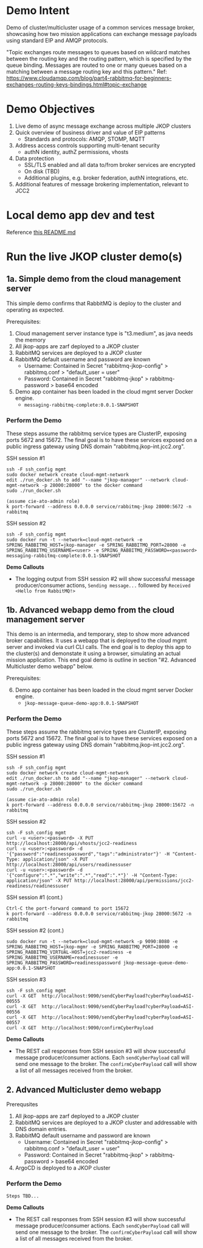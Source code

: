 # Demo Intent
Demo of cluster/multicluster usage of a common services message broker, showcasing how two mission applications can exchange message payloads using standard EIP and AMQP protocols.

"Topic exchanges route messages to queues based on wildcard matches between the routing key and the routing pattern, which is specified by the queue binding. Messages are routed to one or many queues based on a matching between a message routing key and this pattern." Ref: https://www.cloudamqp.com/blog/part4-rabbitmq-for-beginners-exchanges-routing-keys-bindings.html#topic-exchange 

# Demo Objectives
1. Live demo of async message exchange across multiple JKOP clusters
2. Quick overview of business driver and value of EIP patterns
    - Standards and protocols: AMQP, STOMP, MQTT
3. Address access controls supporting multi-tenant security
    - authN identity, authZ permissions, vhosts
4. Data protection
    - SSL/TLS enabled and all data to/from broker services are encrypted
    - On disk (TBD)
    - Additional plugins, e.g. broker federation, authN integrations, etc.
5. Additional features of message brokering implementation, relevant to JCC2

# Local demo app dev and test
Reference [this README.md](docker/README.md)

# Run the live JKOP cluster demo(s)

## 1a. Simple demo from the cloud management server
This simple demo confirms that RabbitMQ is deploy to the cluster and operating as expected.

Prerequisites:

1. Cloud management server instance type is "t3.medium", as java needs the memory
2. All jkop-apps are zarf deployed to a JKOP cluster
3. RabbitMQ services are deployed to a JKOP cluster
4. RabbitMQ default username and password are known
    - Username: Contained in Secret "rabbitmq-jkop-config" > rabbitmq.conf > "default_user = user"
    - Password: Contained in Secret "rabbitmq-jkop" > rabbitmq-password > base64 encoded
5. Demo app container has been loaded in the cloud mgmt server Docker engine.
    - `messaging-rabbitmq-complete:0.0.1-SNAPSHOT`

### Perform the Demo
These steps assume the rabbitmq service types are ClusterIP, exposing ports 5672 and 15672. The final goal is to have these services exposed on a public ingress gateway using DNS domain "rabbitmq.jkop-int.jcc2.org".

SSH session #1
```
ssh -F ssh_config mgmt
sudo docker network create cloud-mgmt-network
edit ./run_docker.sh to add "--name "jkop-manager" --network cloud-mgmt-network -p 28000:28000" to the docker command
sudo ./run_docker.sh

(assume cie-ato-admin role)
k port-forward --address 0.0.0.0 service/rabbitmq-jkop 28000:5672 -n rabbitmq
```

SSH session #2
```
ssh -F ssh_config mgmt
sudo docker run -t --network=cloud-mgmt-network -e SPRING_RABBITMQ_HOST=jkop-manager -e SPRING_RABBITMQ_PORT=28000 -e SPRING_RABBITMQ_USERNAME=<user> -e SPRING_RABBITMQ_PASSWORD=<password> messaging-rabbitmq-complete:0.0.1-SNAPSHOT
```

**Demo Callouts**
- The logging output from SSH session #2 will show successful message producer/consumer actions, `Sending message...` followed by `Received <Hello from RabbitMQ!>`

## 1b. Advanced webapp demo from the cloud management server
This demo is an intermedia, and temporary, step to show more advanced broker capabilities. It uses a webapp that is deployed to the cloud mgmt server and invoked via curl CLI calls. The end goal is to deploy this app to the cluster(s) and demonstate it using a browser, simulating an actual mission application. This end goal demo is outline in section "#2. Advanced Multicluster demo webapp" below.

Prerequisites:

6. Demo app container has been loaded in the cloud mgmt server Docker engine.
    - `jkop-message-queue-demo-app:0.0.1-SNAPSHOT`

### Perform the Demo
These steps assume the rabbitmq service types are ClusterIP, exposing ports 5672 and 15672. The final goal is to have these services exposed on a public ingress gateway using DNS domain "rabbitmq.jkop-int.jcc2.org".

SSH session #1
```
ssh -F ssh_config mgmt
sudo docker network create cloud-mgmt-network
edit ./run_docker.sh to add "--name "jkop-manager" --network cloud-mgmt-network -p 28000:28000" to the docker command
sudo ./run_docker.sh

(assume cie-ato-admin role)
k port-forward --address 0.0.0.0 service/rabbitmq-jkop 28000:15672 -n rabbitmq
```

SSH session #2
```
ssh -F ssh_config mgmt
curl -u <user>:<password> -X PUT http://localhost:28000/api/vhosts/jcc2-readiness
curl -u <user>:<password> -d '{"password":"readinesspassword","tags":"administrator"}' -H "Content-Type: application/json" -X PUT http://localhost:28000/api/users/readinessuser
curl -u <user>:<password> -d '{"configure":".*","write":".*","read":".*"}' -H "Content-Type: application/json" -X PUT http://localhost:28000/api/permissions/jcc2-readiness/readinessuser
```

SSH session #1 (cont.)
```
Ctrl-C the port-forward command to port 15672
k port-forward --address 0.0.0.0 service/rabbitmq-jkop 28000:5672 -n rabbitmq
```

SSH session #2 (cont.)
```
sudo docker run -t --network=cloud-mgmt-network -p 9090:8080 -e SPRING_RABBITMQ_HOST=jkop-mgmr -e SPRING_RABBITMQ_PORT=28000 -e SPRING_RABBITMQ_VIRTUAL-HOST=jcc2-readiness -e SPRING_RABBITMQ_USERNAME=readinessuser -e SPRING_RABBITMQ_PASSWORD=readinesspassword jkop-message-queue-demo-app:0.0.1-SNAPSHOT
```

SSH session #3
```
ssh -F ssh_config mgmt
curl -X GET  http://localhost:9090/sendCyberPayload?cyberPayload=ASI-00555
curl -X GET  http://localhost:9090/sendCyberPayload?cyberPayload=ASI-00556
curl -X GET  http://localhost:9090/sendCyberPayload?cyberPayload=ASI-00557
curl -X GET  http://localhost:9090/confirmCyberPayload
```

**Demo Callouts**
- The REST call responses from SSH session #3 will show successful message producer/consumer actions. Each `sendCyberPayload` call will send one message to the broker. The `confirmCyberPayload` call will show a list of all messages received from the broker. 

## 2. Advanced Multicluster demo webapp

Prerequsites


1. All jkop-apps are zarf deployed to a JKOP cluster
2. RabbitMQ services are deployed to a JKOP cluster and addressable with DNS domain entries.
3. RabbitMQ default username and password are known
    - Username: Contained in Secret "rabbitmq-jkop-config" > rabbitmq.conf > "default_user = user"
    - Password: Contained in Secret "rabbitmq-jkop" > rabbitmq-password > base64 encoded
4. ArgoCD is deployed to a JKOP cluster

### Perform the Demo

```
Steps TBD...
```

**Demo Callouts**
- The REST call responses from SSH session #3 will show successful message producer/consumer actions. Each `sendCyberPayload` call will send one message to the broker. The `confirmCyberPayload` call will show a list of all messages received from the broker. 